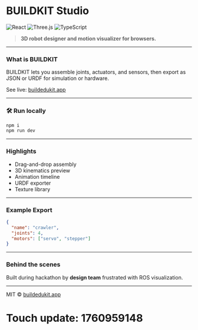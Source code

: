 #  **BUILDKIT Studio**

![React](https://img.shields.io/badge/react-19.0-61dafb)
![Three.js](https://img.shields.io/badge/3d-three.js-orange)
![TypeScript](https://img.shields.io/badge/typescript-5.4-blue)

> **3D robot designer and motion visualizer for browsers.**

---

###  What is BUILDKIT

BUILDKIT lets you assemble joints, actuators, and sensors, then export as JSON or URDF for simulation or hardware.

See live: [buildedukit.app](https://buildedukit.app)

---

### 🛠️ Run locally

```bash
npm i
npm run dev
```

---

###  Highlights

* Drag-and-drop assembly
* 3D kinematics preview
* Animation timeline
* URDF exporter
* Texture library

---

###  Example Export

```json
{
  "name": "crawler",
  "joints": 4,
  "motors": ["servo", "stepper"]
}
```

---

###  Behind the scenes

Built during hackathon by **design team** frustrated with ROS visualization.

---

MIT © [buildedukit.app](https://buildedukit.app)

# Touch update: 1760959148
